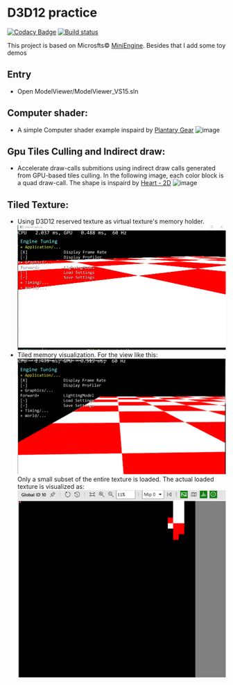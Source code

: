 # D3D12 practice 
[![Codacy Badge](https://api.codacy.com/project/badge/Grade/a5ced3c359e34a45b04d5579239abf5c)](https://app.codacy.com/manual/sienaiwun/Dx12Practice?utm_source=github.com&utm_medium=referral&utm_content=sienaiwun/Dx12Practice&utm_campaign=Badge_Grade_Dashboard)
[![Build status](https://ci.appveyor.com/api/projects/status/4n54x9aia7tslckr?svg=true)](https://ci.appveyor.com/project/sienaiwun/dx12practice)

This project is based on Microsfts&copy; [MiniEngine](https://github.com/microsoft/DirectX-Graphics-Samples/tree/master/MiniEngine). Besides that I add some toy demos
## Entry
* Open ModelViewer/ModelViewer_VS15.sln
## Computer shader:
* A simple Computer shader example inspaird by [Plantary Gear](https://www.shadertoy.com/view/MsGczV)
![image](https://github.com/sienaiwun/Dx12Practice/blob/master/Images/compute.gif?raw=true)

## Gpu Tiles Culling and Indirect draw:
* Accelerate draw-calls submitions using indirect draw calls generated from GPU-based tiles culling. 
In the following image, each color block is a quad draw-call. The shape is inspaird by [Heart - 2D](https://www.shadertoy.com/view/XsfGRn)
![image](https://github.com/sienaiwun/Dx12Practice/blob/master/Images/IndirectDraw.gif?raw=true)

## Tiled Texture:
* Using D3D12 reserved texture as virtual texture's memory holder.
![vitual textrue](https://github.com/sienaiwun/publicImgs/blob/master/imgs/VirtualTexture/virtual_texture_checkbox_dx12.gif?raw=true)
* Tiled memory visualization.
For the view like this:
![checkbox_vt.png](https://github.com/sienaiwun/publicImgs/blob/master/imgs/VirtualTexture/checkbox_vt.png?raw=true)
Only a small subset of the entire texture is loaded. The actual loaded texture is visualized as:
![mip_chain.gif](https://github.com/sienaiwun/publicImgs/blob/master/imgs/VirtualTexture/mip_chain.gif?raw=true)
